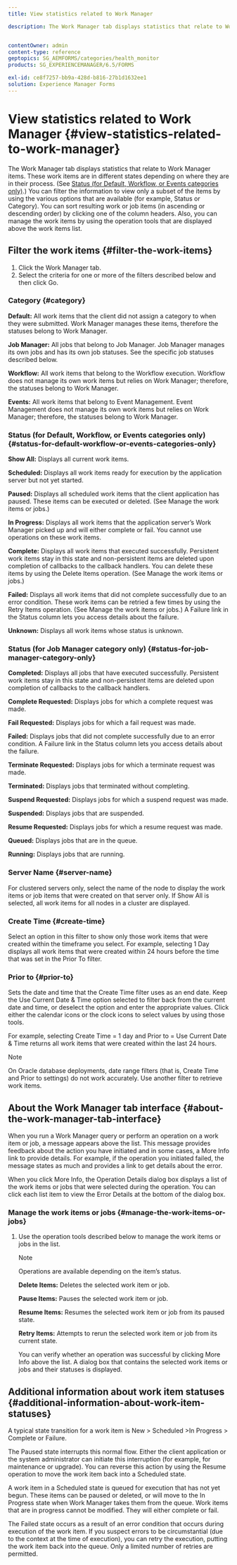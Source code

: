```yaml
---
title: View statistics related to Work Manager

description: The Work Manager tab displays statistics that relate to Work Manager items. Learn how you can view and filter the work items.


contentOwner: admin
content-type: reference
geptopics: SG_AEMFORMS/categories/health_monitor
products: SG_EXPERIENCEMANAGER/6.5/FORMS

exl-id: ce8f7257-bb9a-428d-b816-27b1d1632ee1
solution: Experience Manager Forms
---
```

# View statistics related to Work Manager {#view-statistics-related-to-work-manager}

The Work Manager tab displays statistics that relate to Work Manager items. These work items are in different states depending on where they are in their process. (See [Status (for Default, Workflow, or Events categories only)](view-statistics-related-manager.md#status-for-default-workflow-or-events-categories-only).) You can filter the information to view only a subset of the items by using the various options that are available (for example, Status or Category). You can sort resulting work or job items (in ascending or descending order) by clicking one of the column headers. Also, you can manage the work items by using the operation tools that are displayed above the work items list.

## Filter the work items {#filter-the-work-items}

1. Click the Work Manager tab.
1. Select the criteria for one or more of the filters described below and then click Go.

### Category {#category}

**Default:** All work items that the client did not assign a category to when they were submitted. Work Manager manages these items, therefore the statuses belong to Work Manager.

**Job Manager:** All jobs that belong to Job Manager. Job Manager manages its own jobs and has its own job statuses. See the specific job statuses described below.

**Workflow:** All work items that belong to the Workflow execution. Workflow does not manage its own work items but relies on Work Manager; therefore, the statuses belong to Work Manager.

**Events:** All work items that belong to Event Management. Event Management does not manage its own work items but relies on Work Manager; therefore, the statuses belong to Work Manager.

### Status (for Default, Workflow, or Events categories only) {#status-for-default-workflow-or-events-categories-only}

**Show All:** Displays all current work items.

**Scheduled:** Displays all work items ready for execution by the application server but not yet started.

**Paused:** Displays all scheduled work items that the client application has paused. These items can be executed or deleted. (See Manage the work items or jobs.)

**In Progress:** Displays all work items that the application server’s Work Manager picked up and will either complete or fail. You cannot use operations on these work items.

**Complete:** Displays all work items that executed successfully. Persistent work items stay in this state and non-persistent items are deleted upon completion of callbacks to the callback handlers. You can delete these items by using the Delete Items operation. (See Manage the work items or jobs.)

**Failed:** Displays all work items that did not complete successfully due to an error condition. These work items can be retried a few times by using the Retry Items operation. (See Manage the work items or jobs.) A Failure link in the Status column lets you access details about the failure.

**Unknown:** Displays all work items whose status is unknown.

### Status (for Job Manager category only) {#status-for-job-manager-category-only}

**Completed:** Displays all jobs that have executed successfully. Persistent work items stay in this state and non-persistent items are deleted upon completion of callbacks to the callback handlers.

**Complete Requested:** Displays jobs for which a complete request was made.

**Fail Requested:** Displays jobs for which a fail request was made.

**Failed:** Displays jobs that did not complete successfully due to an error condition. A Failure link in the Status column lets you access details about the failure.

**Terminate Requested:** Displays jobs for which a terminate request was made.

**Terminated:** Displays jobs that terminated without completing.

**Suspend Requested:** Displays jobs for which a suspend request was made.

**Suspended:** Displays jobs that are suspended.

**Resume Requested:** Displays jobs for which a resume request was made.

**Queued:** Displays jobs that are in the queue.

**Running:** Displays jobs that are running.

### Server Name {#server-name}

For clustered servers only, select the name of the node to display the work items or job items that were created on that server only. If Show All is selected, all work items for all nodes in a cluster are displayed.

### Create Time {#create-time}

Select an option in this filter to show only those work items that were created within the timeframe you select. For example, selecting 1 Day displays all work items that were created within 24 hours before the time that was set in the Prior To filter.

### Prior to {#prior-to}

Sets the date and time that the Create Time filter uses as an end date. Keep the Use Current Date & Time option selected to filter back from the current date and time, or deselect the option and enter the appropriate values. Click either the calendar icons or the clock icons to select values by using those tools.

For example, selecting Create Time = 1 day and Prior to = Use Current Date & Time returns all work items that were created within the last 24 hours.

>[!NOTE]
>
>On Oracle database deployments, date range filters (that is, Create Time and Prior to settings) do not work accurately. Use another filter to retrieve work items.

## About the Work Manager tab interface {#about-the-work-manager-tab-interface}

When you run a Work Manager query or perform an operation on a work item or job, a message appears above the list. This message provides feedback about the action you have initiated and in some cases, a More Info link to provide details. For example, if the operation you initiated failed, the message states as much and provides a link to get details about the error.

When you click More Info, the Operation Details dialog box displays a list of the work items or jobs that were selected during the operation. You can click each list item to view the Error Details at the bottom of the dialog box.

### Manage the work items or jobs {#manage-the-work-items-or-jobs}

1. Use the operation tools described below to manage the work items or jobs in the list.

   >[!NOTE]
   >
   >Operations are available depending on the item’s status.

   **Delete Items:** Deletes the selected work item or job.

   **Pause Items:** Pauses the selected work item or job.

   **Resume Items:** Resumes the selected work item or job from its paused state.

   **Retry Items:** Attempts to rerun the selected work item or job from its current state.

   You can verify whether an operation was successful by clicking More Info above the list. A dialog box that contains the selected work items or jobs and their statuses is displayed.

## Additional information about work item statuses {#additional-information-about-work-item-statuses}

A typical state transition for a work item is New &gt; Scheduled &gt;In Progress &gt; Complete or Failure.

The Paused state interrupts this normal flow. Either the client application or the system administrator can initiate this interruption (for example, for maintenance or upgrade). You can reverse this action by using the Resume operation to move the work item back into a Scheduled state.

A work item in a Scheduled state is queued for execution that has not yet begun. These items can be paused or deleted, or will move to the In Progress state when Work Manager takes them from the queue. Work items that are in progress cannot be modified. They will either complete or fail.

The Failed state occurs as a result of an error condition that occurs during execution of the work item. If you suspect errors to be circumstantial (due to the context at the time of execution), you can retry the execution, putting the work item back into the queue. Only a limited number of retries are permitted.
